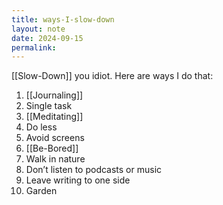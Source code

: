 ```yaml
---
title: ways-I-slow-down
layout: note
date: 2024-09-15
permalink:
---
```

[[Slow-Down]] you idiot. Here are ways I do that:

1. [[Journaling]]
2. Single task
3. [[Meditating]]
4. Do less
5. Avoid screens
6. [[Be-Bored]]
7. Walk in nature
8. Don’t listen to podcasts or music
9. Leave writing to one side
10. Garden